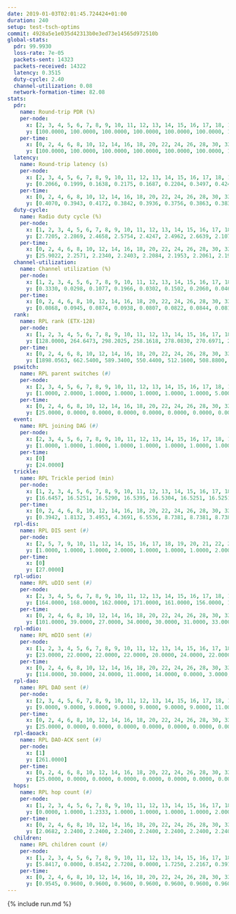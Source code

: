 ```yaml
---
date: 2019-01-03T02:01:45.724424+01:00
duration: 240
setup: test-tsch-optims
commit: 4928a5e1e035d42313b0e3ed73e14565d972510b
global-stats:
  pdr: 99.9930
  loss-rate: 7e-05
  packets-sent: 14323
  packets-received: 14322
  latency: 0.3515
  duty-cycle: 2.40
  channel-utilization: 0.08
  network-formation-time: 82.08
stats:
  pdr:
    name: Round-trip PDR (%)
    per-node:
      x: [2, 3, 4, 5, 6, 7, 8, 9, 10, 11, 12, 13, 14, 15, 16, 17, 18, 19, 20, 21, 22, 23, 24, 25]
      y: [100.0000, 100.0000, 100.0000, 100.0000, 100.0000, 100.0000, 100.0000, 100.0000, 100.0000, 100.0000, 100.0000, 100.0000, 100.0000, 100.0000, 100.0000, 100.0000, 100.0000, 100.0000, 100.0000, 99.8342, 100.0000, 100.0000, 100.0000, 100.0000]
    per-time:
      x: [0, 2, 4, 6, 8, 10, 12, 14, 16, 18, 20, 22, 24, 26, 28, 30, 32, 34, 36, 38, 40, 42, 44, 46, 48, 50, 52, 54, 56, 58, 60, 62, 64, 66, 68, 70, 72, 74, 76, 78, 80, 82, 84, 86, 88, 90, 92, 94, 96, 98, 100, 102, 104, 106, 108, 110, 112, 114, 116, 118, 120, 122, 124, 126, 128, 130, 132, 134, 136, 138, 140, 142, 144, 146, 148, 150, 152, 154, 156, 158, 160, 162, 164, 166, 168, 170, 172, 174, 176, 178, 180, 182, 184, 186, 188, 190, 192, 194, 196, 198, 200, 202, 204, 206, 208, 210, 212, 214, 216, 218, 220, 222, 224, 226, 228, 230, 232, 234, 236, 238, 240]
      y: [100.0000, 100.0000, 100.0000, 100.0000, 100.0000, 100.0000, 100.0000, 100.0000, 100.0000, 100.0000, 100.0000, 100.0000, 100.0000, 100.0000, 100.0000, 100.0000, 100.0000, 100.0000, 100.0000, 100.0000, 100.0000, 100.0000, 100.0000, 100.0000, 100.0000, 100.0000, 100.0000, 100.0000, 100.0000, 100.0000, 100.0000, 100.0000, 100.0000, 100.0000, 100.0000, 100.0000, 100.0000, 100.0000, 100.0000, 100.0000, 100.0000, 100.0000, 100.0000, 100.0000, 100.0000, 100.0000, 100.0000, 100.0000, 100.0000, 100.0000, 100.0000, 100.0000, 100.0000, 100.0000, 100.0000, 100.0000, 100.0000, 100.0000, 100.0000, 100.0000, 100.0000, 100.0000, 100.0000, 100.0000, 100.0000, 100.0000, 100.0000, 100.0000, 100.0000, 100.0000, 100.0000, 100.0000, 100.0000, 100.0000, 100.0000, 100.0000, 100.0000, 100.0000, 100.0000, 100.0000, 100.0000, 100.0000, 100.0000, 100.0000, 100.0000, 100.0000, 100.0000, 100.0000, 100.0000, 100.0000, 100.0000, 100.0000, 100.0000, 100.0000, 100.0000, 100.0000, 100.0000, 100.0000, 100.0000, 100.0000, 100.0000, 100.0000, 100.0000, 100.0000, 100.0000, 100.0000, 100.0000, 100.0000, 100.0000, 99.1667, 100.0000, 100.0000, 100.0000, 100.0000, 100.0000, 100.0000, 100.0000, 100.0000, 100.0000, 100.0000, null]
  latency:
    name: Round-trip latency (s)
    per-node:
      x: [2, 3, 4, 5, 6, 7, 8, 9, 10, 11, 12, 13, 14, 15, 16, 17, 18, 19, 20, 21, 22, 23, 24, 25]
      y: [0.2066, 0.1999, 0.1638, 0.2175, 0.1687, 0.2204, 0.3497, 0.4243, 0.2898, 0.3268, 0.3163, 0.2610, 0.3796, 0.3974, 0.3112, 0.3802, 0.4049, 0.3954, 0.4424, 0.5452, 0.4316, 0.5565, 0.5555, 0.4780]
    per-time:
      x: [0, 2, 4, 6, 8, 10, 12, 14, 16, 18, 20, 22, 24, 26, 28, 30, 32, 34, 36, 38, 40, 42, 44, 46, 48, 50, 52, 54, 56, 58, 60, 62, 64, 66, 68, 70, 72, 74, 76, 78, 80, 82, 84, 86, 88, 90, 92, 94, 96, 98, 100, 102, 104, 106, 108, 110, 112, 114, 116, 118, 120, 122, 124, 126, 128, 130, 132, 134, 136, 138, 140, 142, 144, 146, 148, 150, 152, 154, 156, 158, 160, 162, 164, 166, 168, 170, 172, 174, 176, 178, 180, 182, 184, 186, 188, 190, 192, 194, 196, 198, 200, 202, 204, 206, 208, 210, 212, 214, 216, 218, 220, 222, 224, 226, 228, 230, 232, 234, 236, 238, 240]
      y: [0.4070, 0.3943, 0.4172, 0.3842, 0.3936, 0.3756, 0.3863, 0.3834, 0.4024, 0.3988, 0.3753, 0.3826, 0.3865, 0.3648, 0.4032, 0.3801, 0.4152, 0.3765, 0.3860, 0.3952, 0.3944, 0.3928, 0.3792, 0.3747, 0.3771, 0.3661, 0.3765, 0.3577, 0.3726, 0.3695, 0.3866, 0.3829, 0.3869, 0.3674, 0.3565, 0.3484, 0.3457, 0.3538, 0.3710, 0.3601, 0.3806, 0.3649, 0.3613, 0.3596, 0.3641, 0.3301, 0.3491, 0.3574, 0.3378, 0.3435, 0.3463, 0.3457, 0.3406, 0.3438, 0.3447, 0.3464, 0.3904, 0.3505, 0.3445, 0.3538, 0.3398, 0.3382, 0.3330, 0.3715, 0.3493, 0.3355, 0.3365, 0.3533, 0.3333, 0.3496, 0.3303, 0.3443, 0.3218, 0.3372, 0.3278, 0.3234, 0.3232, 0.3243, 0.3291, 0.3025, 0.3375, 0.3458, 0.3172, 0.3250, 0.3324, 0.3268, 0.3205, 0.3248, 0.3391, 0.3374, 0.3216, 0.3299, 0.3218, 0.3362, 0.3292, 0.3379, 0.3059, 0.3104, 0.3373, 0.3669, 0.3568, 0.3583, 0.3334, 0.3509, 0.3386, 0.3262, 0.3658, 0.3194, 0.2970, 0.3302, 0.3163, 0.3175, 0.3114, 0.3195, 0.2889, 0.3239, 0.3241, 0.3375, 0.3333, 0.3323, null]
  duty-cycle:
    name: Radio duty cycle (%)
    per-node:
      x: [1, 2, 3, 4, 5, 6, 7, 8, 9, 10, 11, 12, 13, 14, 15, 16, 17, 18, 19, 20, 21, 22, 23, 24, 25]
      y: [2.7205, 2.2869, 2.4658, 2.5754, 2.4247, 2.4962, 2.6639, 2.1072, 2.2268, 2.1495, 2.3092, 2.4228, 2.5384, 2.3209, 2.3476, 2.5562, 2.2603, 2.4080, 2.3489, 2.3948, 2.3564, 2.4504, 2.4316, 2.3570, 2.2684]
    per-time:
      x: [0, 2, 4, 6, 8, 10, 12, 14, 16, 18, 20, 22, 24, 26, 28, 30, 32, 34, 36, 38, 40, 42, 44, 46, 48, 50, 52, 54, 56, 58, 60, 62, 64, 66, 68, 70, 72, 74, 76, 78, 80, 82, 84, 86, 88, 90, 92, 94, 96, 98, 100, 102, 104, 106, 108, 110, 112, 114, 116, 118, 120, 122, 124, 126, 128, 130, 132, 134, 136, 138, 140, 142, 144, 146, 148, 150, 152, 154, 156, 158, 160, 162, 164, 166, 168, 170, 172, 174, 176, 178, 180, 182, 184, 186, 188, 190, 192, 194, 196, 198, 200, 202, 204, 206, 208, 210, 212, 214, 216, 218, 220, 222, 224, 226, 228, 230, 232, 234, 236, 238, 240]
      y: [25.9022, 2.2571, 2.2340, 2.2403, 2.2084, 2.1953, 2.2061, 2.1968, 2.2236, 2.2304, 2.2149, 2.2100, 2.2029, 2.2196, 2.2412, 2.2313, 2.2353, 2.2094, 2.2099, 2.2172, 2.2160, 2.2177, 2.2168, 2.2188, 2.2087, 2.2075, 2.1826, 2.1969, 2.1727, 2.2163, 2.1983, 2.2063, 2.1964, 2.1950, 2.2076, 2.1878, 2.1738, 2.1865, 2.1787, 2.1952, 2.1928, 2.2035, 2.2030, 2.1994, 2.1809, 2.1743, 2.1648, 2.1977, 2.1744, 2.1961, 2.1851, 2.1791, 2.2027, 2.1763, 2.1782, 2.2040, 2.1941, 2.2238, 2.1820, 2.1952, 2.1758, 2.1970, 2.1842, 2.1840, 2.2087, 2.1901, 2.1743, 2.1847, 2.1929, 2.2005, 2.1823, 2.1984, 2.1906, 2.1871, 2.1875, 2.1895, 2.1939, 2.1795, 2.1792, 2.1855, 2.1841, 2.1977, 2.1960, 2.1910, 2.2024, 2.2035, 2.2141, 2.1927, 2.2049, 2.1973, 2.2005, 2.2034, 2.2110, 2.1933, 2.2005, 2.2040, 2.2043, 2.1802, 2.1866, 2.2026, 2.2112, 2.2188, 2.1945, 2.1969, 2.1955, 2.1982, 2.2006, 2.2087, 2.1719, 2.1852, 2.1965, 2.1944, 2.1808, 2.1865, 2.1752, 2.1789, 2.1939, 2.1787, 2.1865, 2.2001, null]
  channel-utilization:
    name: Channel utilization (%)
    per-node:
      x: [1, 2, 3, 4, 5, 6, 7, 8, 9, 10, 11, 12, 13, 14, 15, 16, 17, 18, 19, 20, 21, 22, 23, 24, 25]
      y: [0.3330, 0.0298, 0.1077, 0.1966, 0.0302, 0.1502, 0.2060, 0.0469, 0.0319, 0.0611, 0.0425, 0.0987, 0.1237, 0.0309, 0.0731, 0.1239, 0.0391, 0.0899, 0.0479, 0.0542, 0.0327, 0.0614, 0.0326, 0.0317, 0.0304]
    per-time:
      x: [0, 2, 4, 6, 8, 10, 12, 14, 16, 18, 20, 22, 24, 26, 28, 30, 32, 34, 36, 38, 40, 42, 44, 46, 48, 50, 52, 54, 56, 58, 60, 62, 64, 66, 68, 70, 72, 74, 76, 78, 80, 82, 84, 86, 88, 90, 92, 94, 96, 98, 100, 102, 104, 106, 108, 110, 112, 114, 116, 118, 120, 122, 124, 126, 128, 130, 132, 134, 136, 138, 140, 142, 144, 146, 148, 150, 152, 154, 156, 158, 160, 162, 164, 166, 168, 170, 172, 174, 176, 178, 180, 182, 184, 186, 188, 190, 192, 194, 196, 198, 200, 202, 204, 206, 208, 210, 212, 214, 216, 218, 220, 222, 224, 226, 228, 230, 232, 234, 236, 238, 240]
      y: [0.0868, 0.0945, 0.0874, 0.0938, 0.0807, 0.0822, 0.0844, 0.0812, 0.0866, 0.0929, 0.0867, 0.0861, 0.0816, 0.0875, 0.0933, 0.0902, 0.0918, 0.0867, 0.0872, 0.0877, 0.0891, 0.0886, 0.0872, 0.0876, 0.0857, 0.0849, 0.0780, 0.0850, 0.0784, 0.0913, 0.0866, 0.0887, 0.0850, 0.0861, 0.0874, 0.0840, 0.0784, 0.0835, 0.0802, 0.0867, 0.0853, 0.0896, 0.0874, 0.0841, 0.0835, 0.0799, 0.0764, 0.0889, 0.0790, 0.0870, 0.0817, 0.0809, 0.0888, 0.0798, 0.0797, 0.0868, 0.0839, 0.0918, 0.0798, 0.0816, 0.0763, 0.0838, 0.0800, 0.0790, 0.0888, 0.0829, 0.0779, 0.0809, 0.0832, 0.0857, 0.0809, 0.0867, 0.0844, 0.0835, 0.0814, 0.0834, 0.0834, 0.0780, 0.0786, 0.0827, 0.0805, 0.0838, 0.0826, 0.0795, 0.0832, 0.0844, 0.0871, 0.0793, 0.0840, 0.0824, 0.0836, 0.0838, 0.0858, 0.0810, 0.0827, 0.0838, 0.0841, 0.0777, 0.0803, 0.0864, 0.0889, 0.0918, 0.0850, 0.0843, 0.0838, 0.0833, 0.0870, 0.0913, 0.0776, 0.0819, 0.0854, 0.0849, 0.0804, 0.0820, 0.0791, 0.0805, 0.0863, 0.0813, 0.0819, 0.0866, null]
  rank:
    name: RPL rank (ETX-128)
    per-node:
      x: [1, 2, 3, 4, 5, 6, 7, 8, 9, 10, 11, 12, 13, 14, 15, 16, 17, 18, 19, 20, 21, 22, 23, 24, 25]
      y: [128.0000, 264.6473, 298.2025, 258.1618, 278.0830, 270.6971, 274.7759, 473.7593, 553.8286, 431.4286, 433.4813, 415.0000, 441.9256, 580.8618, 501.7102, 443.0041, 551.7287, 596.5943, 595.2570, 643.4520, 1018.1818, 646.8924, 746.2258, 778.0843, 770.2939]
    per-time:
      x: [0, 2, 4, 6, 8, 10, 12, 14, 16, 18, 20, 22, 24, 26, 28, 30, 32, 34, 36, 38, 40, 42, 44, 46, 48, 50, 52, 54, 56, 58, 60, 62, 64, 66, 68, 70, 72, 74, 76, 78, 80, 82, 84, 86, 88, 90, 92, 94, 96, 98, 100, 102, 104, 106, 108, 110, 112, 114, 116, 118, 120, 122, 124, 126, 128, 130, 132, 134, 136, 138, 140, 142, 144, 146, 148, 150, 152, 154, 156, 158, 160, 162, 164, 166, 168, 170, 172, 174, 176, 178, 180, 182, 184, 186, 188, 190, 192, 194, 196, 198, 200, 202, 204, 206, 208, 210, 212, 214, 216, 218, 220, 222, 224, 226, 228, 230, 232, 234, 236, 238, 240]
      y: [1898.0563, 662.5400, 589.3400, 550.4400, 512.1600, 508.8800, 508.5000, 502.8600, 504.1400, 521.5741, 506.3400, 536.4800, 535.4200, 538.3800, 537.1600, 540.9800, 551.3889, 529.9400, 539.5686, 537.4200, 534.3137, 530.8039, 518.6400, 509.6604, 506.5800, 524.5600, 515.5098, 501.9259, 486.4200, 500.5686, 493.0980, 488.5200, 478.1200, 466.8235, 466.0588, 461.4510, 461.0196, 447.7200, 451.5200, 448.6346, 456.5400, 467.0392, 484.4706, 477.8200, 468.7647, 466.4200, 463.2453, 490.2075, 493.6400, 497.1400, 526.9600, 519.5400, 505.0755, 493.0600, 487.2000, 465.8909, 449.1600, 449.8800, 445.3000, 447.6000, 452.4600, 453.9608, 453.6731, 447.5600, 451.2157, 448.5577, 444.5600, 449.1600, 454.1200, 445.9804, 449.8431, 454.2115, 454.9800, 459.8077, 456.3846, 453.1400, 451.7843, 440.7000, 448.0800, 442.0000, 442.5385, 438.4314, 439.3000, 435.1600, 434.0600, 432.0400, 434.8600, 433.8600, 434.5200, 439.8000, 442.5686, 434.7400, 438.0577, 436.0600, 435.7800, 441.2200, 458.0400, 456.6800, 456.4808, 465.3800, 467.4074, 494.7600, 522.5200, 555.6400, 531.5385, 539.9800, 516.0377, 502.0000, 491.3400, 491.4118, 492.6471, 487.3400, 473.8600, 470.4808, 474.2308, 462.6667, 480.8800, 492.5686, 489.3400, 511.0769, null]
  pswitch:
    name: RPL parent switches (#)
    per-node:
      x: [2, 3, 4, 5, 6, 7, 8, 9, 10, 11, 12, 13, 14, 15, 16, 17, 18, 19, 20, 21, 22, 23, 24, 25]
      y: [1.0000, 2.0000, 1.0000, 1.0000, 1.0000, 1.0000, 1.0000, 5.0000, 5.0000, 1.0000, 2.0000, 2.0000, 6.0000, 5.0000, 3.0000, 7.0000, 4.0000, 9.0000, 10.0000, 13.0000, 12.0000, 9.0000, 10.0000, 6.0000]
    per-time:
      x: [0, 2, 4, 6, 8, 10, 12, 14, 16, 18, 20, 22, 24, 26, 28, 30, 32, 34, 36, 38, 40, 42, 44, 46, 48, 50, 52, 54, 56, 58, 60, 62, 64, 66, 68, 70, 72, 74, 76, 78, 80, 82, 84, 86, 88, 90, 92, 94, 96, 98, 100, 102, 104, 106, 108, 110, 112, 114, 116, 118, 120, 122, 124, 126, 128, 130, 132, 134, 136, 138, 140, 142, 144, 146, 148, 150, 152, 154, 156, 158, 160, 162, 164, 166, 168, 170, 172, 174, 176, 178, 180, 182, 184, 186, 188, 190, 192, 194, 196, 198, 200, 202, 204, 206, 208, 210, 212, 214, 216, 218, 220, 222, 224, 226, 228, 230, 232, 234, 236, 238, 240]
      y: [25.0000, 0.0000, 0.0000, 0.0000, 0.0000, 0.0000, 0.0000, 0.0000, 0.0000, 4.0000, 0.0000, 0.0000, 0.0000, 0.0000, 0.0000, 0.0000, 4.0000, 0.0000, 1.0000, 0.0000, 1.0000, 1.0000, 0.0000, 3.0000, 0.0000, 0.0000, 1.0000, 4.0000, 0.0000, 1.0000, 1.0000, 0.0000, 0.0000, 1.0000, 1.0000, 1.0000, 1.0000, 0.0000, 0.0000, 2.0000, 0.0000, 1.0000, 1.0000, 0.0000, 1.0000, 0.0000, 3.0000, 3.0000, 0.0000, 0.0000, 0.0000, 0.0000, 3.0000, 0.0000, 0.0000, 5.0000, 0.0000, 0.0000, 0.0000, 0.0000, 0.0000, 1.0000, 2.0000, 0.0000, 1.0000, 2.0000, 0.0000, 0.0000, 0.0000, 1.0000, 1.0000, 2.0000, 0.0000, 2.0000, 2.0000, 0.0000, 1.0000, 0.0000, 0.0000, 0.0000, 2.0000, 1.0000, 0.0000, 0.0000, 0.0000, 0.0000, 0.0000, 0.0000, 0.0000, 0.0000, 1.0000, 0.0000, 2.0000, 0.0000, 0.0000, 0.0000, 0.0000, 0.0000, 2.0000, 0.0000, 4.0000, 0.0000, 0.0000, 0.0000, 2.0000, 0.0000, 3.0000, 3.0000, 0.0000, 1.0000, 1.0000, 0.0000, 0.0000, 2.0000, 2.0000, 4.0000, 0.0000, 1.0000, 0.0000, 2.0000, 0.0000]
  event:
    name: RPL joining DAG (#)
    per-node:
      x: [2, 3, 4, 5, 6, 7, 8, 9, 10, 11, 12, 13, 14, 15, 16, 17, 18, 19, 20, 21, 22, 23, 24, 25]
      y: [1.0000, 1.0000, 1.0000, 1.0000, 1.0000, 1.0000, 1.0000, 1.0000, 1.0000, 1.0000, 1.0000, 1.0000, 1.0000, 1.0000, 1.0000, 1.0000, 1.0000, 1.0000, 1.0000, 1.0000, 1.0000, 1.0000, 1.0000, 1.0000]
    per-time:
      x: [0]
      y: [24.0000]
  trickle:
    name: RPL Trickle period (min)
    per-node:
      x: [1, 2, 3, 4, 5, 6, 7, 8, 9, 10, 11, 12, 13, 14, 15, 16, 17, 18, 19, 20, 21, 22, 23, 24, 25]
      y: [16.6457, 16.5251, 16.5290, 16.5395, 16.5304, 16.5251, 16.5251, 16.5395, 16.5459, 16.5548, 16.5304, 16.5290, 16.5434, 16.5444, 16.5406, 16.5306, 16.5482, 16.5345, 16.5556, 16.5571, 15.7286, 16.5608, 16.6199, 16.6233, 16.6094]
    per-time:
      x: [0, 2, 4, 6, 8, 10, 12, 14, 16, 18, 20, 22, 24, 26, 28, 30, 32, 34, 36, 38, 40, 42, 44, 46, 48, 50, 52, 54, 56, 58, 60, 62, 64, 66, 68, 70, 72, 74, 76, 78, 80, 82, 84, 86, 88, 90, 92, 94, 96, 98, 100, 102, 104, 106, 108, 110, 112, 114, 116, 118, 120, 122, 124, 126, 128, 130, 132, 134, 136, 138, 140, 142, 144, 146, 148, 150, 152, 154, 156, 158, 160, 162, 164, 166, 168, 170, 172, 174, 176, 178, 180, 182, 184, 186, 188, 190, 192, 194, 196, 198, 200, 202, 204, 206, 208, 210, 212, 214, 216, 218, 220, 222, 224, 226, 228, 230, 232, 234, 236, 238, 240]
      y: [0.3942, 1.8132, 3.4953, 4.3691, 6.5536, 8.7381, 8.7381, 8.7381, 8.9129, 16.8404, 16.8428, 16.9083, 16.9520, 17.0394, 17.1267, 17.1267, 17.1526, 17.1267, 17.4763, 17.4763, 17.4763, 17.4763, 17.4763, 17.4763, 17.4763, 17.4763, 17.4763, 17.4763, 17.4763, 17.4763, 17.4763, 17.4763, 17.4763, 17.4763, 17.4763, 17.4763, 17.4763, 17.4763, 17.4763, 17.4763, 17.4763, 17.4763, 17.4763, 17.4763, 17.4763, 17.4763, 17.4763, 17.4763, 17.4763, 17.4763, 17.4763, 17.4763, 17.4763, 17.4763, 17.4763, 17.4763, 17.4763, 17.4763, 17.4763, 17.4763, 17.4763, 17.4763, 17.4763, 17.4763, 17.4763, 17.4763, 17.4763, 17.4763, 17.4763, 17.4763, 17.4763, 17.4763, 17.4763, 17.4763, 17.4763, 17.4763, 17.4763, 17.4763, 17.4763, 17.4763, 17.4763, 17.4763, 17.4763, 17.4763, 17.4763, 17.4763, 17.4763, 17.4763, 17.4763, 17.4763, 17.4763, 17.4763, 17.4763, 17.4763, 17.4763, 17.4763, 17.4763, 17.4763, 17.4763, 17.4763, 17.4763, 17.4763, 17.4763, 17.4763, 17.4763, 17.4763, 17.4763, 17.4763, 17.4763, 17.4763, 17.4763, 17.4763, 17.4763, 17.4763, 17.4763, 17.4763, 17.4763, 17.4763, 17.4763, 17.4763, null]
  rpl-dis:
    name: RPL DIS sent (#)
    per-node:
      x: [2, 5, 7, 9, 10, 11, 12, 14, 15, 16, 17, 18, 19, 20, 21, 22, 23, 24, 25]
      y: [1.0000, 1.0000, 1.0000, 2.0000, 1.0000, 1.0000, 1.0000, 2.0000, 1.0000, 2.0000, 1.0000, 1.0000, 1.0000, 1.0000, 2.0000, 2.0000, 2.0000, 2.0000, 2.0000]
    per-time:
      x: [0]
      y: [27.0000]
  rpl-udio:
    name: RPL uDIO sent (#)
    per-node:
      x: [2, 3, 4, 5, 6, 7, 8, 9, 10, 11, 12, 13, 14, 15, 16, 17, 18, 19, 20, 21, 22, 23, 24, 25]
      y: [164.0000, 168.0000, 162.0000, 171.0000, 161.0000, 156.0000, 160.0000, 167.0000, 165.0000, 157.0000, 161.0000, 157.0000, 165.0000, 171.0000, 164.0000, 171.0000, 161.0000, 167.0000, 169.0000, 172.0000, 158.0000, 172.0000, 163.0000, 157.0000]
    per-time:
      x: [0, 2, 4, 6, 8, 10, 12, 14, 16, 18, 20, 22, 24, 26, 28, 30, 32, 34, 36, 38, 40, 42, 44, 46, 48, 50, 52, 54, 56, 58, 60, 62, 64, 66, 68, 70, 72, 74, 76, 78, 80, 82, 84, 86, 88, 90, 92, 94, 96, 98, 100, 102, 104, 106, 108, 110, 112, 114, 116, 118, 120, 122, 124, 126, 128, 130, 132, 134, 136, 138, 140, 142, 144, 146, 148, 150, 152, 154, 156, 158, 160, 162, 164, 166, 168, 170, 172, 174, 176, 178, 180, 182, 184, 186, 188, 190, 192, 194, 196, 198, 200, 202, 204, 206, 208, 210, 212, 214, 216, 218, 220, 222, 224, 226, 228, 230, 232, 234, 236, 238, 240]
      y: [101.0000, 39.0000, 27.0000, 34.0000, 30.0000, 31.0000, 33.0000, 33.0000, 38.0000, 32.0000, 35.0000, 39.0000, 27.0000, 30.0000, 32.0000, 31.0000, 39.0000, 25.0000, 38.0000, 33.0000, 33.0000, 34.0000, 32.0000, 32.0000, 36.0000, 31.0000, 34.0000, 31.0000, 31.0000, 34.0000, 34.0000, 31.0000, 32.0000, 34.0000, 26.0000, 31.0000, 32.0000, 31.0000, 34.0000, 34.0000, 32.0000, 32.0000, 34.0000, 29.0000, 26.0000, 33.0000, 36.0000, 38.0000, 35.0000, 29.0000, 29.0000, 31.0000, 41.0000, 32.0000, 33.0000, 31.0000, 33.0000, 29.0000, 32.0000, 29.0000, 29.0000, 38.0000, 27.0000, 30.0000, 30.0000, 36.0000, 32.0000, 30.0000, 34.0000, 33.0000, 28.0000, 33.0000, 32.0000, 34.0000, 30.0000, 31.0000, 33.0000, 33.0000, 34.0000, 33.0000, 30.0000, 32.0000, 34.0000, 30.0000, 33.0000, 34.0000, 30.0000, 34.0000, 32.0000, 26.0000, 32.0000, 32.0000, 38.0000, 29.0000, 29.0000, 31.0000, 32.0000, 33.0000, 30.0000, 31.0000, 32.0000, 40.0000, 34.0000, 32.0000, 28.0000, 33.0000, 30.0000, 29.0000, 33.0000, 32.0000, 35.0000, 29.0000, 31.0000, 32.0000, 36.0000, 33.0000, 27.0000, 30.0000, 35.0000, 38.0000, 0.0000]
  rpl-mdio:
    name: RPL mDIO sent (#)
    per-node:
      x: [1, 2, 3, 4, 5, 6, 7, 8, 9, 10, 11, 12, 13, 14, 15, 16, 17, 18, 19, 20, 21, 22, 23, 24, 25]
      y: [23.0000, 22.0000, 22.0000, 22.0000, 20.0000, 24.0000, 22.0000, 21.0000, 21.0000, 22.0000, 20.0000, 23.0000, 21.0000, 21.0000, 21.0000, 20.0000, 23.0000, 21.0000, 21.0000, 21.0000, 27.0000, 21.0000, 20.0000, 20.0000, 21.0000]
    per-time:
      x: [0, 2, 4, 6, 8, 10, 12, 14, 16, 18, 20, 22, 24, 26, 28, 30, 32, 34, 36, 38, 40, 42, 44, 46, 48, 50, 52, 54, 56, 58, 60, 62, 64, 66, 68, 70, 72, 74, 76, 78, 80, 82, 84, 86, 88, 90, 92, 94, 96, 98, 100, 102, 104, 106, 108, 110, 112, 114, 116, 118, 120, 122, 124, 126, 128, 130, 132, 134, 136, 138, 140, 142, 144, 146, 148, 150, 152, 154, 156, 158, 160, 162, 164, 166, 168, 170, 172, 174, 176, 178, 180, 182, 184, 186, 188, 190, 192, 194, 196, 198, 200, 202, 204, 206, 208, 210, 212, 214, 216, 218, 220, 222, 224, 226, 228, 230, 232, 234, 236, 238, 240]
      y: [114.0000, 30.0000, 24.0000, 11.0000, 14.0000, 0.0000, 3.0000, 8.0000, 14.0000, 4.0000, 1.0000, 1.0000, 1.0000, 2.0000, 7.0000, 6.0000, 7.0000, 3.0000, 0.0000, 0.0000, 0.0000, 1.0000, 5.0000, 9.0000, 4.0000, 4.0000, 2.0000, 0.0000, 0.0000, 0.0000, 0.0000, 5.0000, 2.0000, 5.0000, 13.0000, 0.0000, 0.0000, 0.0000, 0.0000, 3.0000, 5.0000, 2.0000, 6.0000, 9.0000, 0.0000, 0.0000, 0.0000, 0.0000, 4.0000, 2.0000, 8.0000, 5.0000, 6.0000, 0.0000, 0.0000, 0.0000, 0.0000, 5.0000, 3.0000, 9.0000, 6.0000, 2.0000, 0.0000, 0.0000, 0.0000, 0.0000, 6.0000, 3.0000, 8.0000, 6.0000, 2.0000, 0.0000, 0.0000, 0.0000, 3.0000, 6.0000, 6.0000, 4.0000, 6.0000, 0.0000, 0.0000, 0.0000, 0.0000, 6.0000, 3.0000, 5.0000, 7.0000, 4.0000, 0.0000, 0.0000, 0.0000, 0.0000, 8.0000, 3.0000, 5.0000, 7.0000, 2.0000, 0.0000, 0.0000, 0.0000, 0.0000, 4.0000, 7.0000, 7.0000, 5.0000, 2.0000, 0.0000, 0.0000, 0.0000, 2.0000, 5.0000, 6.0000, 5.0000, 6.0000, 1.0000, 0.0000, 0.0000, 0.0000, 5.0000, 9.0000, 1.0000]
  rpl-dao:
    name: RPL DAO sent (#)
    per-node:
      x: [2, 3, 4, 5, 6, 7, 8, 9, 10, 11, 12, 13, 14, 15, 16, 17, 18, 19, 20, 21, 22, 23, 24, 25]
      y: [9.0000, 9.0000, 9.0000, 9.0000, 9.0000, 9.0000, 9.0000, 11.0000, 10.0000, 9.0000, 10.0000, 9.0000, 11.0000, 11.0000, 9.0000, 12.0000, 10.0000, 12.0000, 13.0000, 16.0000, 15.0000, 14.0000, 15.0000, 11.0000]
    per-time:
      x: [0, 2, 4, 6, 8, 10, 12, 14, 16, 18, 20, 22, 24, 26, 28, 30, 32, 34, 36, 38, 40, 42, 44, 46, 48, 50, 52, 54, 56, 58, 60, 62, 64, 66, 68, 70, 72, 74, 76, 78, 80, 82, 84, 86, 88, 90, 92, 94, 96, 98, 100, 102, 104, 106, 108, 110, 112, 114, 116, 118, 120, 122, 124, 126, 128, 130, 132, 134, 136, 138, 140, 142, 144, 146, 148, 150, 152, 154, 156, 158, 160, 162, 164, 166, 168, 170, 172, 174, 176, 178, 180, 182, 184, 186, 188, 190, 192, 194, 196, 198, 200, 202, 204, 206, 208, 210, 212, 214, 216, 218, 220, 222, 224, 226, 228, 230, 232, 234, 236, 238, 240]
      y: [25.0000, 0.0000, 0.0000, 0.0000, 0.0000, 0.0000, 0.0000, 0.0000, 0.0000, 3.0000, 0.0000, 0.0000, 0.0000, 0.0000, 21.0000, 0.0000, 4.0000, 0.0000, 1.0000, 0.0000, 1.0000, 1.0000, 0.0000, 4.0000, 0.0000, 0.0000, 1.0000, 4.0000, 9.0000, 5.0000, 2.0000, 0.0000, 1.0000, 1.0000, 2.0000, 1.0000, 1.0000, 1.0000, 1.0000, 2.0000, 0.0000, 3.0000, 3.0000, 9.0000, 1.0000, 1.0000, 3.0000, 4.0000, 0.0000, 3.0000, 0.0000, 1.0000, 5.0000, 0.0000, 0.0000, 5.0000, 1.0000, 10.0000, 0.0000, 0.0000, 1.0000, 1.0000, 2.0000, 0.0000, 1.0000, 3.0000, 3.0000, 0.0000, 0.0000, 3.0000, 2.0000, 10.0000, 2.0000, 2.0000, 2.0000, 2.0000, 1.0000, 0.0000, 0.0000, 1.0000, 4.0000, 1.0000, 0.0000, 1.0000, 1.0000, 4.0000, 7.0000, 2.0000, 0.0000, 2.0000, 2.0000, 0.0000, 2.0000, 1.0000, 1.0000, 3.0000, 0.0000, 1.0000, 2.0000, 4.0000, 11.0000, 0.0000, 0.0000, 0.0000, 3.0000, 1.0000, 4.0000, 2.0000, 0.0000, 2.0000, 1.0000, 1.0000, 0.0000, 5.0000, 6.0000, 7.0000, 0.0000, 1.0000, 1.0000, 2.0000, 0.0000]
  rpl-daoack:
    name: RPL DAO-ACK sent (#)
    per-node:
      x: [1]
      y: [261.0000]
    per-time:
      x: [0, 2, 4, 6, 8, 10, 12, 14, 16, 18, 20, 22, 24, 26, 28, 30, 32, 34, 36, 38, 40, 42, 44, 46, 48, 50, 52, 54, 56, 58, 60, 62, 64, 66, 68, 70, 72, 74, 76, 78, 80, 82, 84, 86, 88, 90, 92, 94, 96, 98, 100, 102, 104, 106, 108, 110, 112, 114, 116, 118, 120, 122, 124, 126, 128, 130, 132, 134, 136, 138, 140, 142, 144, 146, 148, 150, 152, 154, 156, 158, 160, 162, 164, 166, 168, 170, 172, 174, 176, 178, 180, 182, 184, 186, 188, 190, 192, 194, 196, 198, 200, 202, 204, 206, 208, 210, 212, 214, 216, 218, 220, 222, 224, 226, 228, 230, 232, 234, 236, 238, 240]
      y: [25.0000, 0.0000, 0.0000, 0.0000, 0.0000, 0.0000, 0.0000, 0.0000, 0.0000, 3.0000, 0.0000, 0.0000, 0.0000, 0.0000, 21.0000, 0.0000, 4.0000, 0.0000, 1.0000, 0.0000, 1.0000, 1.0000, 0.0000, 4.0000, 0.0000, 0.0000, 1.0000, 4.0000, 9.0000, 5.0000, 2.0000, 0.0000, 1.0000, 1.0000, 2.0000, 1.0000, 1.0000, 1.0000, 1.0000, 2.0000, 0.0000, 3.0000, 3.0000, 9.0000, 1.0000, 1.0000, 3.0000, 4.0000, 0.0000, 3.0000, 0.0000, 1.0000, 5.0000, 0.0000, 0.0000, 5.0000, 1.0000, 10.0000, 0.0000, 0.0000, 1.0000, 1.0000, 2.0000, 0.0000, 1.0000, 3.0000, 3.0000, 0.0000, 0.0000, 3.0000, 2.0000, 10.0000, 3.0000, 1.0000, 2.0000, 2.0000, 1.0000, 0.0000, 0.0000, 1.0000, 4.0000, 1.0000, 0.0000, 1.0000, 1.0000, 4.0000, 7.0000, 2.0000, 0.0000, 2.0000, 2.0000, 0.0000, 2.0000, 1.0000, 1.0000, 3.0000, 0.0000, 1.0000, 2.0000, 4.0000, 11.0000, 0.0000, 0.0000, 0.0000, 3.0000, 1.0000, 4.0000, 2.0000, 0.0000, 2.0000, 1.0000, 1.0000, 0.0000, 5.0000, 6.0000, 7.0000, 0.0000, 1.0000, 1.0000, 2.0000, 0.0000]
  hops:
    name: RPL hop count (#)
    per-node:
      x: [1, 2, 3, 4, 5, 6, 7, 8, 9, 10, 11, 12, 13, 14, 15, 16, 17, 18, 19, 20, 21, 22, 23, 24, 25]
      y: [0.0000, 1.0000, 1.2333, 1.0000, 1.0000, 1.0000, 1.0000, 2.0000, 2.9250, 2.0208, 2.0000, 2.0000, 2.0000, 3.0000, 2.1958, 2.0000, 2.3458, 3.0000, 3.0000, 3.1458, 3.9623, 3.2218, 4.0126, 4.0460, 4.0000]
    per-time:
      x: [0, 2, 4, 6, 8, 10, 12, 14, 16, 18, 20, 22, 24, 26, 28, 30, 32, 34, 36, 38, 40, 42, 44, 46, 48, 50, 52, 54, 56, 58, 60, 62, 64, 66, 68, 70, 72, 74, 76, 78, 80, 82, 84, 86, 88, 90, 92, 94, 96, 98, 100, 102, 104, 106, 108, 110, 112, 114, 116, 118, 120, 122, 124, 126, 128, 130, 132, 134, 136, 138, 140, 142, 144, 146, 148, 150, 152, 154, 156, 158, 160, 162, 164, 166, 168, 170, 172, 174, 176, 178, 180, 182, 184, 186, 188, 190, 192, 194, 196, 198, 200, 202, 204, 206, 208, 210, 212, 214, 216, 218, 220, 222, 224, 226, 228, 230, 232, 234, 236, 238]
      y: [2.0682, 2.2400, 2.2400, 2.2400, 2.2400, 2.2400, 2.2400, 2.2400, 2.2400, 2.3800, 2.4000, 2.4000, 2.4000, 2.4000, 2.4000, 2.4000, 2.4400, 2.4400, 2.4400, 2.4400, 2.4200, 2.3600, 2.3600, 2.3400, 2.3200, 2.3200, 2.3200, 2.2800, 2.2400, 2.2800, 2.3000, 2.2800, 2.2800, 2.2800, 2.2800, 2.2800, 2.2800, 2.2800, 2.2800, 2.2800, 2.2400, 2.2400, 2.2400, 2.2400, 2.2600, 2.2800, 2.2600, 2.2400, 2.2400, 2.2400, 2.2400, 2.2400, 2.2400, 2.2400, 2.2400, 2.3600, 2.3200, 2.3200, 2.3200, 2.3200, 2.3200, 2.3200, 2.2400, 2.2400, 2.2400, 2.2400, 2.2400, 2.2400, 2.2400, 2.2400, 2.2400, 2.2400, 2.2400, 2.2400, 2.2400, 2.2400, 2.2400, 2.2400, 2.2400, 2.2400, 2.2600, 2.2800, 2.2800, 2.2800, 2.2800, 2.2800, 2.2800, 2.2800, 2.2800, 2.2800, 2.2800, 2.2800, 2.2800, 2.2800, 2.2800, 2.2800, 2.2800, 2.2800, 2.2800, 2.2800, 2.2800, 2.2800, 2.2800, 2.2800, 2.2800, 2.2800, 2.2800, 2.2400, 2.2400, 2.2600, 2.2800, 2.2800, 2.2800, 2.2800, 2.2800, 2.2800, 2.2800, 2.2800, 2.2800, 2.2800]
  children:
    name: RPL children count (#)
    per-node:
      x: [1, 2, 3, 4, 5, 6, 7, 8, 9, 10, 11, 12, 13, 14, 15, 16, 17, 18, 19, 20, 21, 22, 23, 24, 25]
      y: [5.8417, 0.0000, 0.8542, 2.7208, 0.0000, 1.7250, 2.2167, 0.3917, 0.0000, 0.9792, 0.3458, 0.7583, 1.5583, 0.0000, 0.8417, 1.5523, 0.0750, 1.8000, 0.4958, 0.7500, 0.0000, 1.0377, 0.0418, 0.0000, 0.0000]
    per-time:
      x: [0, 2, 4, 6, 8, 10, 12, 14, 16, 18, 20, 22, 24, 26, 28, 30, 32, 34, 36, 38, 40, 42, 44, 46, 48, 50, 52, 54, 56, 58, 60, 62, 64, 66, 68, 70, 72, 74, 76, 78, 80, 82, 84, 86, 88, 90, 92, 94, 96, 98, 100, 102, 104, 106, 108, 110, 112, 114, 116, 118, 120, 122, 124, 126, 128, 130, 132, 134, 136, 138, 140, 142, 144, 146, 148, 150, 152, 154, 156, 158, 160, 162, 164, 166, 168, 170, 172, 174, 176, 178, 180, 182, 184, 186, 188, 190, 192, 194, 196, 198, 200, 202, 204, 206, 208, 210, 212, 214, 216, 218, 220, 222, 224, 226, 228, 230, 232, 234, 236, 238]
      y: [0.9545, 0.9600, 0.9600, 0.9600, 0.9600, 0.9600, 0.9600, 0.9600, 0.9600, 0.9600, 0.9600, 0.9600, 0.9600, 0.9600, 0.9600, 0.9600, 0.9600, 0.9600, 0.9600, 0.9600, 0.9600, 0.9600, 0.9600, 0.9600, 0.9600, 0.9600, 0.9600, 0.9600, 0.9600, 0.9600, 0.9600, 0.9600, 0.9600, 0.9600, 0.9600, 0.9600, 0.9600, 0.9600, 0.9600, 0.9600, 0.9600, 0.9600, 0.9600, 0.9600, 0.9600, 0.9600, 0.9600, 0.9600, 0.9600, 0.9600, 0.9600, 0.9600, 0.9600, 0.9600, 0.9600, 0.9600, 0.9600, 0.9600, 0.9600, 0.9600, 0.9600, 0.9600, 0.9600, 0.9600, 0.9600, 0.9600, 0.9600, 0.9600, 0.9600, 0.9600, 0.9600, 0.9600, 0.9600, 0.9600, 0.9600, 0.9600, 0.9600, 0.9600, 0.9600, 0.9600, 0.9600, 0.9600, 0.9600, 0.9600, 0.9600, 0.9600, 0.9600, 0.9600, 0.9600, 0.9600, 0.9600, 0.9600, 0.9600, 0.9600, 0.9600, 0.9600, 0.9600, 0.9600, 0.9600, 0.9600, 0.9600, 0.9600, 0.9600, 0.9600, 0.9600, 0.9600, 0.9600, 0.9600, 0.9600, 0.9600, 0.9600, 0.9600, 0.9600, 0.9600, 0.9600, 0.9600, 0.9600, 0.9600, 0.9600, 0.9600]
---
```


{% include run.md %}

